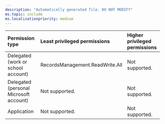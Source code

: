 ```yaml
---
description: "Automatically generated file. DO NOT MODIFY"
ms.topic: include
ms.localizationpriority: medium
---
```


|Permission type|Least privileged permissions|Higher privileged permissions|
|:---|:---|:---|
|Delegated (work or school account)|RecordsManagement.ReadWrite.All|Not supported.|
|Delegated (personal Microsoft account)|Not supported.|Not supported.|
|Application|Not supported.|Not supported.|


